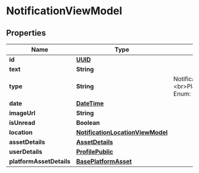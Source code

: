# NotificationViewModel

## Properties
Name | Type | Description | Notes
------------ | ------------- | ------------- | -------------
**id** | [**UUID**](UUID.md) |  |  [optional]
**text** | **String** |  |  [optional]
**type** | **String** | Notification type  &lt;br&gt;Platform&lt;br&gt;Profile&lt;br&gt;Asset&lt;br&gt;TradingAccount&lt;br&gt;User&lt;br&gt;Signal&lt;br&gt;Social&lt;br&gt;PlatformAsset  Enum: GenesisVision.Core.DataModel.Attributes.NotificationGroup |  [optional]
**date** | [**DateTime**](DateTime.md) |  |  [optional]
**imageUrl** | **String** |  |  [optional]
**isUnread** | **Boolean** |  |  [optional]
**location** | [**NotificationLocationViewModel**](NotificationLocationViewModel.md) |  |  [optional]
**assetDetails** | [**AssetDetails**](AssetDetails.md) |  |  [optional]
**userDetails** | [**ProfilePublic**](ProfilePublic.md) |  |  [optional]
**platformAssetDetails** | [**BasePlatformAsset**](BasePlatformAsset.md) |  |  [optional]
